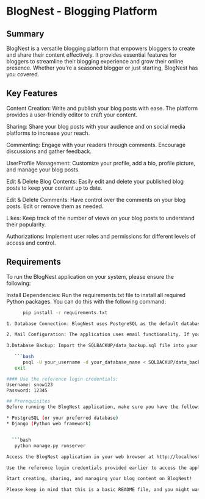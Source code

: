 # BlogNest - Blogging Platform
## Summary
BlogNest is a versatile blogging platform that empowers bloggers to create and share their content effectively. It provides essential features for bloggers to streamline their blogging experience and grow their online presence. Whether you're a seasoned blogger or just starting, BlogNest has you covered.

## Key Features
Content Creation: Write and publish your blog posts with ease. The platform provides a user-friendly editor to craft your content.

Sharing: Share your blog posts with your audience and on social media platforms to increase your reach.

Commenting: Engage with your readers through comments. Encourage discussions and gather feedback.

UserProfile Management: Customize your profile, add a bio, profile picture, and manage your blog posts.

Edit & Delete Blog Contents: Easily edit and delete your published blog posts to keep your content up to date.

Edit & Delete Comments: Have control over the comments on your blog posts. Edit or remove them as needed.

Likes: Keep track of the number of views on your blog posts to understand their popularity.

Authorizations: Implement user roles and permissions for different levels of access and control.

## Requirements
To run the BlogNest application on your system, please ensure the following:

Install Dependencies: Run the requirements.txt file to install all required Python packages. You can do this with the following command:

```bash
      pip install -r requirements.txt

1. Database Connection: BlogNest uses PostgreSQL as the default database. If you want to use a different database, make sure to install the appropriate database library and provide the necessary credentials in the Django settings.

2. Mail Configuration: The application uses email functionality. If you want to use your own email for sending notifications, configure the SMTP email settings in the settings.py file. Replace the host email and password with your own.

3.Database Backup: Import the SQLBACKUP/data_backup.sql file into your database to populate it with predefined data. You can use the following command to import the data:

   ```bash
      psql -U your_username -d your_database_name < SQLBACKUP/data_backup.sql
   exit

#### Use the reference login credentials:
Username: snow123
Password: 12345

## Prerequisites
Before running the BlogNest application, make sure you have the following prerequisites installed on your system:

* PostgreSQL (or your preferred database)
* Django (Python web framework)


  ```bash
   python manage.py runserver

Access the BlogNest application in your web browser at http://localhost:8000/.

Use the reference login credentials provided earlier to access the application for testing and exploration.

Start creating, sharing, and managing your blog content on BlogNest!

Please keep in mind that this is a basic README file, and you might want to provide more detailed instructions and configurations for deployment in a production environment.
